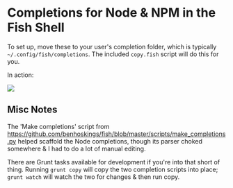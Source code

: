 # Completions for Node & NPM in the Fish Shell

To set up, move these to your user's completion folder, which is typically `~/.config/fish/completions`. The included `copy.fish` script will do this for you.

In action:

![](https://i.imgur.com/eWc579r.gif)

## Misc Notes

The 'Make completions' script from https://github.com/benhoskings/fish/blob/master/scripts/make_completions.py helped scaffold the Node completions, though its parser choked somewhere & I had to do a lot of manual editing.

There are Grunt tasks available for development if you're into that short of thing. Running `grunt copy` will copy the two completion scripts into place; `grunt watch` will watch the two for changes & then run copy.
